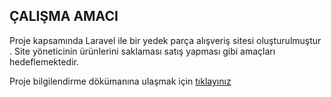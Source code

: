 ## ÇALIŞMA AMACI

Proje kapsamında Laravel ile bir yedek parça alışveriş sitesi oluşturulmuştur . Site yöneticinin ürünlerini saklaması satış yapması gibi amaçları hedeflemektedir.


Proje bilgilendirme dökümanına ulaşmak için [tıklayınız](https://drive.google.com/file/d/1_Ci4v-q318S3ef1ORvZg3IUcquxfyyvX/view?usp=sharing)
